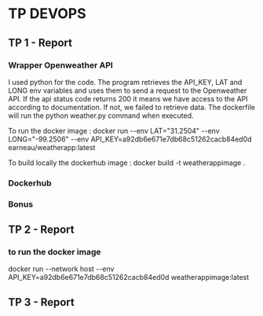 # TP DEVOPS

## TP 1 - Report

### Wrapper Openweather API

I used python for the code. The program retrieves the API_KEY, LAT and LONG env variables and uses them to send a request to the Openweather API. If the api status code returns 200 it means we have access to the API according to documentation. If not, we failed to retrieve data. The dockerfile will run the python weather.py command when executed.

To run the docker image :
docker run --env LAT="31.2504" --env LONG="-99.2506" --env API_KEY=a92db6e671e7db68c51262cacb84ed0d earneau/weatherapp:latest

To build locally the dockerhub image :
docker build -t weatherappimage .

### Dockerhub

### Bonus

## TP 2 - Report

### to run the docker image
docker run --network host --env API_KEY=a92db6e671e7db68c51262cacb84ed0d weatherappimage:latest

## TP 3 - Report